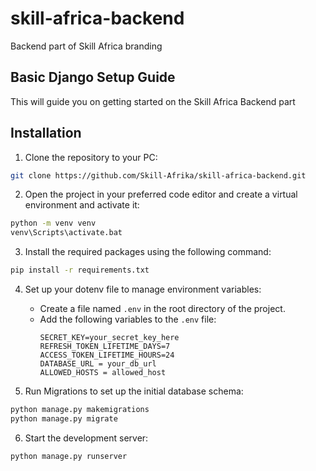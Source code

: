 # skill-africa-backend

Backend part of Skill Africa branding

## Basic Django Setup Guide

This will guide you on getting started on the Skill Africa Backend part

## Installation

1. Clone the repository to your PC:

```bash
git clone https://github.com/Skill-Afrika/skill-africa-backend.git
```

2. Open the project in your preferred code editor and create a virtual environment and activate it:

```bash
python -m venv venv
venv\Scripts\activate.bat
```

3. Install the required packages using the following command:

```bash
pip install -r requirements.txt
```

4. Set up your dotenv file to manage environment variables:

   - Create a file named `.env` in the root directory of the project.
   - Add the following variables to the `.env` file:
     ```plaintext
     SECRET_KEY=your_secret_key_here
     REFRESH_TOKEN_LIFETIME_DAYS=7
     ACCESS_TOKEN_LIFETIME_HOURS=24
     DATABASE_URL = your_db_url
     ALLOWED_HOSTS = allowed_host
     ```

5. Run Migrations to set up the initial database schema:

```bash
python manage.py makemigrations
python manage.py migrate
```

6. Start the development server:

```bash
python manage.py runserver
```
